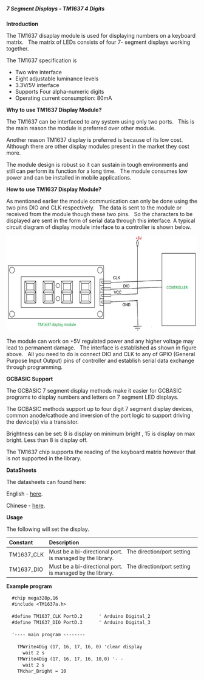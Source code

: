 <div class="section">

<div class="titlepage">

<div>

<div>

##### <span id="7_segment_displays_tm1637_4_digits"></span>7 Segment Displays - TM1637 4 Digits

</div>

</div>

</div>

<span class="strong">**Introduction**</span>

The TM1637 disaplay module is used for displaying numbers on a keyboard
matrix.   The matrix of LEDs consists of four 7- segment displays
working together.  

The TM1637 specification is

<div class="itemizedlist">

-   Two wire interface
-   Eight adjustable luminance levels
-   3.3V/5V interface
-   Supports Four alpha-numeric digits
-   Operating current consumption: 80mA  
      

</div>

<span class="strong">**Why to use TM1637 Display Module?**</span>

The TM1637 can be interfaced to any system using only two ports.   This
is the main reason the module is preferred over other module.

Another reason TM1637 display is preferred is because of its low cost.
   Although there are other display modules present in the market they
cost more.

The module design is robust so it can sustain in tough environments and
still can perform its function for a long time.   The module consumes
low power and can be installed in mobile applications.  

  
  

<span class="strong">**How to use TM1637 Display Module?**</span>

As mentioned earlier the module communication can only be done using the
two pins DIO and CLK respectively.   The data is sent to the module or
received from the module though these two pins.   So the characters to
be displayed are sent in the form of serial data through this interface.
A typical circuit diagram of display module interface to a controller is
shown below.

  
  

<div class="informalfigure">

<div class="mediaobject" align="center">

<img src="./images/Display-Module-Interface-with-Controller.png" height="252" alt="graphic" />

</div>

</div>

  
  

The module can work on +5V regulated power and any higher voltage may
lead to permanent damage.   The interface is established as shown in
figure above.   All you need to do is connect DIO and CLK to any of GPIO
(General Purpose Input Output) pins of controller and establish serial
data exchange through programming.  
  

<span class="strong">**GCBASIC Support**</span>

The GCBASIC 7 segment display methods make it easier for GCBASIC
programs to display numbers and letters on 7 segment LED displays.

The GCBASIC methods support up to four digit 7 segment display devices,
common anode/cathode and inversion of the port logic to support driving
the device(s) via a transistor.

Brightness can be set: 8 is display on minimum bright , 15 is display on
max bright. Less than 8 is display off.

The TM1637 chip supports the reading of the keyboard matrix however that
is not supported in the library.

<span class="strong">**DataSheets**</span>

The datasheets can found here:

English -
<a href="http://gcbasic.sourceforge.net/library/TM1637/TM1637_V2.4_EN.pdf" class="link">here</a>.

Chinese -
<a href="http://gcbasic.sourceforge.net/library/TM1637/TM1637_V2.4.pdf" class="link">here</a>.

<span class="strong">**Usage**</span>

The following will set the display.

<div class="informaltable">

| <span class="strong">**Constant**</span> | <span class="strong">**Description**</span>                                            |
|:-----------------------------------------|:---------------------------------------------------------------------------------------|
| TM1637\_CLK                              | Must be a bi-directional port.   The direction/port setting is managed by the library. |
| TM1637\_DIO                              | Must be a bi-directional port.   The direction/port setting is managed by the library. |

</div>

<span class="strong">**Example program**</span>

``` screen
  #chip mega328p,16
  #include <TM1637a.h>

  #define TM1637_CLK PortD.2      ' Arduino Digital_2
  #define TM1637_DIO PortD.3      ' Arduino Digital_3

  '---- main program --------

    TMWrite4Dig (17, 16, 17, 16, 0) 'clear display
      wait 2 s
    TMWrite4Dig (17, 16, 17, 16, 10,0) '- -
      wait 2 s
    TMchar_Bright = 10
```

  
  
  
  
  
  

</div>
